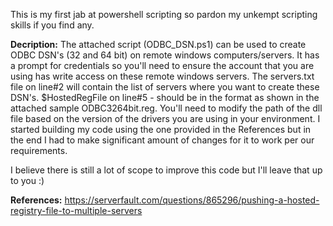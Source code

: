 This is my first jab at powershell scripting so pardon my unkempt scripting skills if you find any.

**Decription:**
The attached script (ODBC_DSN.ps1) can be used to create ODBC DSN's (32 and 64 bit) on remote windows computers/servers.
It has a prompt for credentials so you'll need to ensure the account that you are using has write access on these remote windows servers.
The servers.txt file on line#2 will contain the list of servers where you want to create these DSN's.
$HostedRegFile on line#5 - should be in the format as shown in the attached sample ODBC3264bit.reg. You'll need to modify the path of the dll file based on the version of the drivers you are using in your environment. I started building my code using the one provided in the References but in the end I had to make significant amount of changes for it to work per our requirements. 

I believe there is still a lot of scope to improve this code but I'll leave that up to you :)

**References:**
https://serverfault.com/questions/865296/pushing-a-hosted-registry-file-to-multiple-servers
